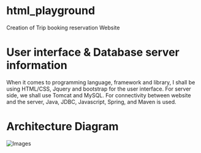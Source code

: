 # html_playground
Creation of Trip booking reservation Website


# User interface & Database server information

When it comes to programming language, framework and library, I shall be using HTML/CSS, Jquery and bootstrap for the user interface. For server side, we shall use Tomcat and MySQL. For connectivity between website and the server, Java, JDBC, Javascript, Spring, and Maven is used.


# Architecture Diagram
![Images](https://user-images.githubusercontent.com/57376468/95887544-98a84080-0d45-11eb-8a5b-1eeb7f6d80f5.PNG)
